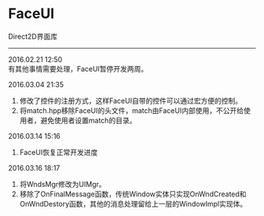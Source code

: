 # FaceUI
Direct2D界面库

---
2016.02.21 12:50  
有其他事情需要处理，FaceUI暂停开发两周。

2016.03.04 21:35  
1. 修改了控件的注册方式，这样FaceUI自带的控件可以通过宏方便的控制。  
2. 将match.hpp移除FaceUI的头文件，match由FaceUI内部使用，不公开给使用者，避免使用者设置match的目录。

2016.03.14 15:16  
1. FaceUI恢复正常开发进度

2016.03.16 18:17  
1. 将WndsMgr修改为UIMgr。  
2. 移除了OnFinalMessage函数，传统Window实体只实现OnWndCreated和OnWndDestory函数，其他的消息处理留给上一层的WindowImpl实现体。